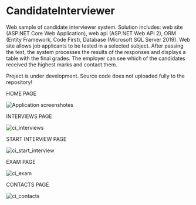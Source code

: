 # CandidateInterviewer
Web sample of candidate interviewer system. Solution includes: web site (ASP.NET Core Web Application), web api (ASP.NET Web API 2), ORM (Entity Framework, Code First), Database (Microsoft SQL Server 2019). Web site allows job applicants to be tested in a selected subject. After passing the test, the system processes the results of the responses and displays a table with the final grades. The employer can see which of the candidates received the highest marks and contact them.

Project is under development. Source code does not uploaded fully to the repository!


HOME PAGE


![Application screenshotes](https://user-images.githubusercontent.com/54624273/65337971-e057a980-dbd1-11e9-8cf0-f58c7d9eec52.png)


INTERVIEWS PAGE


![ci_interviews](https://user-images.githubusercontent.com/54624273/66349768-5134ea80-e962-11e9-8ecf-ecf85f8d6b01.png)


START INTERVIEW PAGE


![ci_start_interview](https://user-images.githubusercontent.com/54624273/66419673-281d6400-ea0d-11e9-821e-482858d70da8.png)


EXAM PAGE


![ci_exam](https://user-images.githubusercontent.com/54624273/66480830-23f25480-eaa8-11e9-83b1-b905e03f88c6.png)


CONTACTS PAGE


![ci_contacts](https://user-images.githubusercontent.com/54624273/65337983-e5b4f400-dbd1-11e9-9de8-b7e7ab60bfbc.png)

